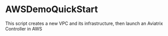 # AWSDemoQuickStart
This script creates a new VPC and its infrastructure, then launch an Aviatrix Controller in AWS
